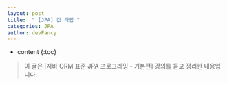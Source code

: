 ```yaml
---
layout: post
title:  " [JPA] 값 타입 "
categories: JPA
author: devFancy
---
```

* content
{:toc}

> 이 글은 [자바 ORM 표준 JPA 프로그래밍 - 기본편] 강의를 듣고 정리한 내용입니다.
